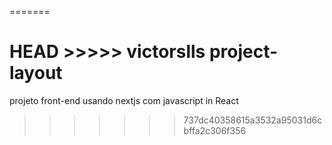 
=======
# HEAD >>>>> victorslls project-layout
projeto front-end usando nextjs com javascript in React
>>>>>>> 737dc40358615a3532a95031d6cbffa2c306f356
